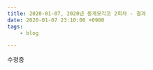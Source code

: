 ```yaml
---
title: 2020-01-07, 2020년 동계모각코 2회차 - 결과
date: 2020-01-07 23:10:00 +0900
tags:
    - blog

---
```


수정중

